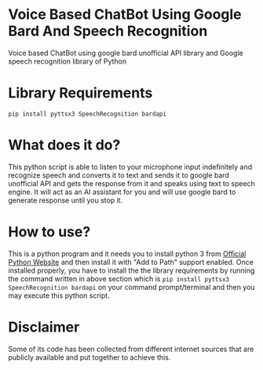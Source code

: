 # Voice Based ChatBot Using Google Bard And Speech Recognition
Voice based ChatBot using google bard unofficial API library and Google speech recognition library of Python

# Library Requirements
<code>pip install pyttsx3 SpeechRecognition bardapi</code>

# What does it do?
This python script is able to listen to your microphone input indefinitely and recognize speech and converts it to text and sends it to google bard unofficial API and gets the response from it and speaks using text to speech engine. It will act as an AI assistant for you and will use google bard to generate response until you stop it.

# How to use?
This is a python program and it needs you to install python 3 from <a href="https://www.python.org/downloads">Official Python Website</a> and then install it with "Add to Path" support enabled. Once installed properly, you have to install the the library requirements by running the command written in above section which is <code>pip install pyttsx3 SpeechRecognition bardapi</code> on your command prompt/terminal and then you may execute this python script.

# Disclaimer
Some of its code has been collected from different internet sources that are publicly available and put together to achieve this. 

